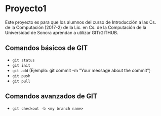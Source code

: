 # Proyecto1

Este proyecto es para que los alumnos del curso de Introducción a las Cs. de la Computación (2017-2) de la Lic. en Cs. de la Computación de la Universidad de Sonora aprendan a utilizar GIT/GITHUB.

## Comandos básicos de GIT
* `git status`
* `git init`
* `git add` (Ejemplo: git commit -m "Your message about the commit")
* `git push`
* `git pull`

## Comandos avanzados de GIT
* `git checkout -b <my branch name>`
